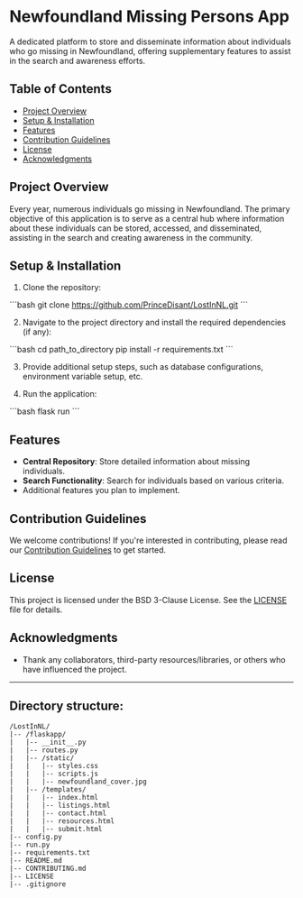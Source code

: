 # Newfoundland Missing Persons App
A dedicated platform to store and disseminate information about individuals who go missing in Newfoundland, offering supplementary features to assist in the search and awareness efforts.

## Table of Contents
- [Project Overview](#project-overview)
- [Setup & Installation](#setup--installation)
- [Features](#features)
- [Contribution Guidelines](#contribution-guidelines)
- [License](#license)
- [Acknowledgments](#acknowledgments)

## Project Overview
Every year, numerous individuals go missing in Newfoundland. The primary objective of this application is to serve as a central hub where information about these individuals can be stored, accessed, and disseminated, assisting in the search and creating awareness in the community.

## Setup & Installation
1. Clone the repository:

\```bash
git clone https://github.com/PrinceDisant/LostInNL.git
\```

2. Navigate to the project directory and install the required dependencies (if any):

\```bash
cd path_to_directory
pip install -r requirements.txt
\```

3. Provide additional setup steps, such as database configurations, environment variable setup, etc.

4. Run the application:

\```bash
flask run
\```

## Features

- **Central Repository**: Store detailed information about missing individuals.
- **Search Functionality**: Search for individuals based on various criteria.
- Additional features you plan to implement.

## Contribution Guidelines
We welcome contributions! If you're interested in contributing, please read our [Contribution Guidelines](CONTRIBUTING.md) to get started.

## License
This project is licensed under the BSD 3-Clause License. See the [LICENSE](LICENSE) file for details.

## Acknowledgments
- Thank any collaborators, third-party resources/libraries, or others who have influenced the project.

---
## Directory structure:

```
/LostInNL/
|-- /flaskapp/
|   |-- __init__.py
|   |-- routes.py
|   |-- /static/
|   |   |-- styles.css
|   |   |-- scripts.js
|   |   |-- newfoundland_cover.jpg
|   |-- /templates/
|   |   |-- index.html
|   |   |-- listings.html
|   |   |-- contact.html
|   |   |-- resources.html
|   |   |-- submit.html
|-- config.py
|-- run.py
|-- requirements.txt
|-- README.md
|-- CONTRIBUTING.md
|-- LICENSE
|-- .gitignore
```
